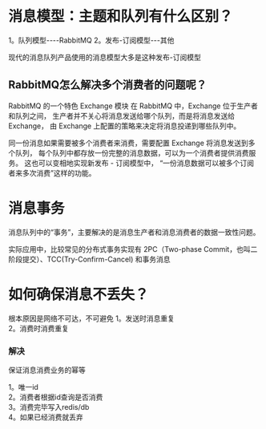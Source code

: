 

# 消息模型：主题和队列有什么区别？

1。队列模型----RabbitMQ
2。发布-订阅模型---其他

现代的消息队列产品使用的消息模型大多是这种发布-订阅模型

## RabbitMQ怎么解决多个消费者的问题呢？

RabbitMQ 的一个特色 Exchange 模块
在 RabbitMQ 中，Exchange 位于生产者和队列之间，
生产者并不关心将消息发送给哪个队列，而是将消息发送给 Exchange，
由 Exchange 上配置的策略来决定将消息投递到哪些队列中。

同一份消息如果需要被多个消费者来消费，需要配置 Exchange 将消息发送到多个队列，
每个队列中都存放一份完整的消息数据，可以为一个消费者提供消费服务。
这也可以变相地实现新发布 - 订阅模型中，
“一份消息数据可以被多个订阅者来多次消费”这样的功能。


# 消息事务

消息队列中的“事务”，主要解决的是消息生产者和消息消费者的数据一致性问题。

实际应用中，比较常见的分布式事务实现有 2PC（Two-phase Commit，也叫二阶段提交）、TCC(Try-Confirm-Cancel) 和事务消息


# 如何确保消息不丢失？

根本原因是网络不可达，不可避免
1。发送时消息重复    
2。消费时消费重复

### 解决

保证消息消费业务的幂等

1。唯一id   
2。消费者根据id查询是否消费    
3。消费完毕写入redis/db    
4。如果已经消费就丢弃    

